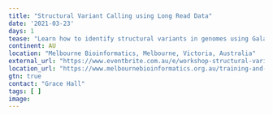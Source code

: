 ```yaml
---
title: "Structural Variant Calling using Long Read Data"
date: '2021-03-23'
days: 1
tease: "Learn how to identify structural variants in genomes using Galaxy"
continent: AU
location: "Melbourne Bioinformatics, Melbourne, Victoria, Australia"
external_url: "https://www.eventbrite.com.au/e/workshop-structural-variant-calling-using-long-read-data-tickets-143646989011"
location_url: "https://www.melbournebioinformatics.org.au/training-and-events/"
gtn: true
contact: "Grace Hall"
tags: [ ]
image: 
---
```

